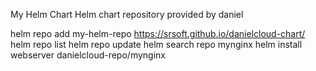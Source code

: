 
My Helm Chart
Helm chart repository provided by daniel



  helm repo add my-helm-repo <https://srsoft.github.io/danielcloud-chart/>
  helm repo list
  helm repo update
  helm search repo mynginx
  helm install webserver danielcloud-repo/mynginx
